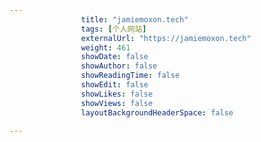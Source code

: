 ```yaml
---
                title: "jamiemoxon.tech"
                tags: [个人网站]
                externalUrl: "https://jamiemoxon.tech"
                weight: 461
                showDate: false
                showAuthor: false
                showReadingTime: false
                showEdit: false
                showLikes: false
                showViews: false
                layoutBackgroundHeaderSpace: false
                
---
```


